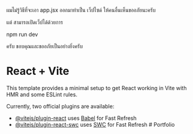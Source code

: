 
ผมไม่รู้วิธีที่จะเอา app.jsx ออกมาทำเป็น เว็ปไซด์ ให้คนอื่นเห็นขออภัยนะครับ 

แต่ สามารถเปิดเว็ปได้ด้วยการ 

npm run dev 

ครับ ขอบคุณและขออภัยเป็นอย่างยิ่งครับ





# React + Vite

This template provides a minimal setup to get React working in Vite with HMR and some ESLint rules.

Currently, two official plugins are available:

- [@vitejs/plugin-react](https://github.com/vitejs/vite-plugin-react/blob/main/packages/plugin-react/README.md) uses [Babel](https://babeljs.io/) for Fast Refresh
- [@vitejs/plugin-react-swc](https://github.com/vitejs/vite-plugin-react-swc) uses [SWC](https://swc.rs/) for Fast Refresh
#   P o r t f o l i o  
 